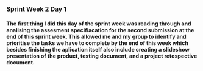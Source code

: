 ### Sprint Week 2 Day 1
#### The first thing I did this day of the sprint week was reading through and analising the assesment specifiacation for the second submission at the end of this sprint week. This allowed me and my group to identify and prioritise the tasks we have to complete by the end of this week which besides finishing the aplication itself also include creating a slideshow presentation of the product, testing document, and a project retospective document.
